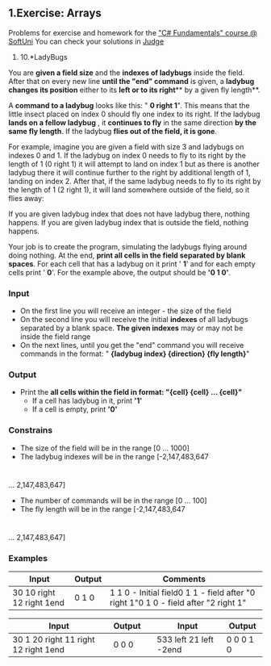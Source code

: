 ﻿## 1.Exercise: Arrays

Problems for exercise and homework for the [&quot;C#  Fundamentals&quot; course @ SoftUni](https://softuni.bg/modules/57/tech-module-4-0)
You can check your solutions in [Judge](https://judge.softuni.bg/Contests/1206)

1. 10.\*LadyBugs

You are **given a field size** and the **indexes of ladybugs** inside the field. After that on every new line **until the &quot;end&quot; command** is given, a **ladybug changes its position** either to its **left or to its right**** by a given fly length**.

A **command to a ladybug** looks like this: &quot; **0 right 1**&quot;. This means that the little insect placed on index 0 should fly one index to its right. If the ladybug **lands on a fellow ladybug** , it **continues to fly** in the same direction **by the same fly length**. If the ladybug **flies out of the field, it is gone**.

For example, imagine you are given a field with size 3 and ladybugs on indexes 0 and 1. If the ladybug on index 0 needs to fly to its right by the length of 1 (0 right 1) it will attempt to land on index 1 but as there is another ladybug there it will continue further to the right by additional length of 1, landing on index 2. After that, if the same ladybug needs to fly to its right by the length of 1 (2 right 1), it will land somewhere outside of the field, so it flies away:

If you are given ladybug index that does not have ladybug there, nothing happens. If you are given ladybug index that is outside the field, nothing happens.

Your job is to create the program, simulating the ladybugs flying around doing nothing. At the end, **print all cells in the field separated by blank spaces**. For each cell that has a ladybug on it print &#39; **1**&#39; and for each empty cells print &#39; **0**&#39;. For the example above, the output should be **&#39;0 1 0&#39;**.

### Input

- On the first line you will receive an integer - the size of the field
- On the second line you will receive the initial **indexes** of all ladybugs separated by a blank space. **The given indexes** may or may not be inside the field range
- On the next lines, until you get the &quot;end&quot; command you will receive commands in the format: &quot; **{ladybug index} {direction} {fly length}**&quot;

### Output

- Print the **all cells within the field in format: &quot;{cell} {cell} … {cell}&quot;**
  - If a cell has ladybug in it, print **&#39;1&#39;**
  - If a cell is empty, print **&#39;0&#39;**

### Constrains

- The size of the field will be in the range [0 … 1000]
- The ladybug indexes will be in the range [-2,147,483,647
#
… 2,147,483,647]
- The number of commands will be in the range [0 … 100]
- The fly length will be in the range [-2,147,483,647
#
… 2,147,483,647]

### Examples

| **Input** | **Output** | **Comments** |
| --- | --- | --- |
| 30 10 right 12 right 1end | 0 1 0 | 1 1 0 - Initial field0 1 1 - field after &quot;0 right 1&quot;0 1 0 - field after &quot;2 right 1&quot; |

| **Input** | **Output** |   | **Input** | **Output** |
| --- | --- | --- | --- | --- |
| 30 1 20 right 11 right 12 right 1end | 0 0 0 |   | 533 left 21 left -2end | 0 0 0 1 0 |